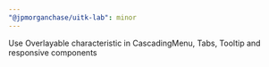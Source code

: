 ```yaml
---
"@jpmorganchase/uitk-lab": minor
---
```


Use Overlayable characteristic in CascadingMenu, Tabs, Tooltip and responsive components
